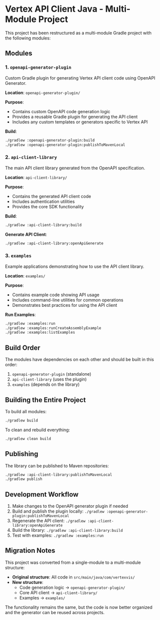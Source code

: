 # Vertex API Client Java - Multi-Module Project

This project has been restructured as a multi-module Gradle project with the following modules:

## Modules

### 1. `openapi-generator-plugin`
Custom Gradle plugin for generating Vertex API client code using OpenAPI Generator.

**Location**: `openapi-generator-plugin/`

**Purpose**: 
- Contains custom OpenAPI code generation logic
- Provides a reusable Gradle plugin for generating the API client
- Includes any custom templates or generators specific to Vertex API

**Build**: 
```bash
./gradlew :openapi-generator-plugin:build
./gradlew :openapi-generator-plugin:publishToMavenLocal
```

### 2. `api-client-library`
The main API client library generated from the OpenAPI specification.

**Location**: `api-client-library/`

**Purpose**:
- Contains the generated API client code
- Includes authentication utilities
- Provides the core SDK functionality

**Build**:
```bash
./gradlew :api-client-library:build
```

**Generate API Client**:
```bash
./gradlew :api-client-library:openApiGenerate
```

### 3. `examples`
Example applications demonstrating how to use the API client library.

**Location**: `examples/`

**Purpose**:
- Contains example code showing API usage
- Includes command-line utilities for common operations
- Demonstrates best practices for using the API client

**Run Examples**:
```bash
./gradlew :examples:run
./gradlew :examples:runCreateAssemblyExample
./gradlew :examples:listExamples
```

## Build Order

The modules have dependencies on each other and should be built in this order:

1. `openapi-generator-plugin` (standalone)
2. `api-client-library` (uses the plugin)
3. `examples` (depends on the library)

## Building the Entire Project

To build all modules:
```bash
./gradlew build
```

To clean and rebuild everything:
```bash
./gradlew clean build
```

## Publishing

The library can be published to Maven repositories:
```bash
./gradlew :api-client-library:publishToMavenLocal
./gradlew publish
```

## Development Workflow

1. Make changes to the OpenAPI generator plugin if needed
2. Build and publish the plugin locally: `./gradlew :openapi-generator-plugin:publishToMavenLocal`
3. Regenerate the API client: `./gradlew :api-client-library:openApiGenerate`
4. Build the library: `./gradlew :api-client-library:build`
5. Test with examples: `./gradlew :examples:run`

## Migration Notes

This project was converted from a single-module to a multi-module structure:

- **Original structure**: All code in `src/main/java/com/vertexvis/`
- **New structure**: 
  - Code generation logic → `openapi-generator-plugin/`
  - Core API client → `api-client-library/`
  - Examples → `examples/`

The functionality remains the same, but the code is now better organized and the generator can be reused across projects.
